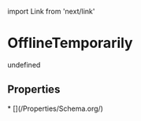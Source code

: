 import Link from 'next/link'
# OfflineTemporarily

undefined

## Properties

<Grid>
* [](/Properties/Schema.org/)

</Grid>

